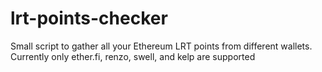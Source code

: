 # lrt-points-checker
 Small script to gather all your Ethereum LRT points from different wallets. Currently only ether.fi, renzo, swell, and kelp are supported
